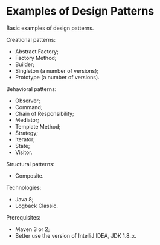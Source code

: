 # Examples of Design Patterns

Basic examples of design patterns.

Creational patterns:
- Abstract Factory;
- Factory Method;
- Builder;
- Singleton (a number of versions);
- Prototype (a number of versions).

Behavioral patterns:
- Observer;
- Command;
- Chain of Responsibility;
- Mediator;
- Template Method;
- Strategy;
- Iterator;
- State;
- Visitor.

Structural patterns:
- Composite.

Technologies:
- Java 8;
- Logback Classic.

Prerequisites:
- Maven 3 or 2;
- Better use the version of IntelliJ IDEA, JDK 1.8_x.
